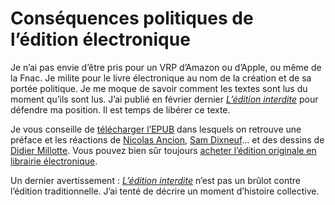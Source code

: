 # Conséquences politiques de l’édition électronique

Je n’ai pas envie d’être pris pour un VRP d’Amazon ou d’Apple, ou même de la Fnac. Je milite pour le livre électronique au nom de la création et de sa portée politique. Je me moque de savoir comment les textes sont lus du moment qu’ils sont lus. J’ai publié en février dernier [*L’édition interdite*](https://tcrouzet.com/edition-interdite/) pour défendre ma position. Il est temps de libérer ce texte.<span id="more-22662"></span>

Je vous conseille de [télécharger l’EPUB](https://app.box.com/s/jrg6yufyw5kdqcitve5q) dans lesquels on retrouve une préface et les réactions de [Nicolas Ancion](http://www.nicolasancion.com/), [Sam Dixneuf](http://samdixneuf.wordpress.com/)… et des dessins de [Didier Millotte](http://croquismillotte.blogspot.com/). Vous pouvez bien sûr toujours [acheter l’édition originale en librairie électronique](https://tcrouzet.com/edition-interdite/).

Un dernier avertissement : [*L’édition interdite*](https://tcrouzet.com/edition-interdite/) n’est pas un brûlot contre l’édition traditionnelle. J’ai tenté de décrire un moment d’histoire collective.